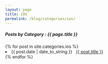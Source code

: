 ```yaml
---
layout: page
title: iOS
permalink: /blog/categories/ios/
---
```


<h5> Posts by Category : {{ page.title }} </h5>

<div class="card">
{% for post in site.categories.ios %}
 <li class="category-posts"><span>{{ post.date | date_to_string }}</span> &nbsp; <a href="{{ post.url }}">{{ post.title }}</a></li>
{% endfor %}
</div>